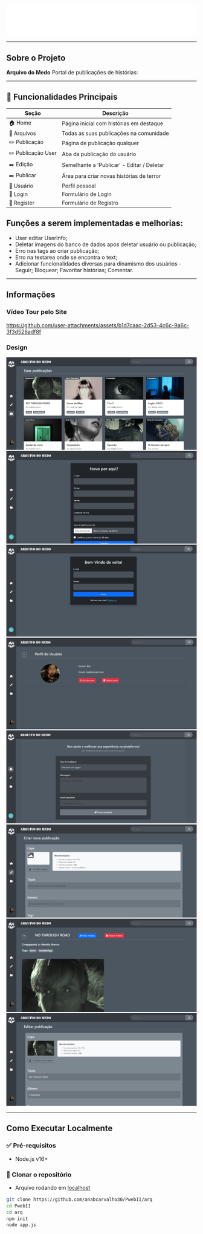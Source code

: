 ![arq](ReadmeMidia/Titulo.png)

---

## Sobre o Projeto

**Arquivo do Medo** Portal de publicações de histórias:

---

## 🧟 Funcionalidades Principais

| Seção         | Descrição                                        |
|---------------|--------------------------------------------------|
| 🏠 Home       | Página inicial com histórias em destaque         |
| 📁 Arquivos   | Todas as suas publicações na comunidade          |
| ✏️ Publicação | Página de publicação qualquer                    |  
| ✏️ Publicação User | Aba da publicação do usuário                |
| ✒️ Edição     | Semelhante a 'Publicar' - Editar / Deletar       |
| ✒️ Publicar   | Área para criar novas histórias de terror        |
| 👤 Usuário    | Perfil pessoal                                   |
| 👤 Login      | Formulário de Login                              |
| 👤 Register   | Formulário de Registro                           |

## Funções a serem implementadas e melhorias:

- User editar UserInfo;
- Deletar imagens do banco de dados após deletar usuário ou publicação;
- Erro nas tags ao criar publicação;
- Erro na textarea onde se encontra o text;
- Adicionar funcionalidades diversas para dinamismo dos usuários - Seguir; Bloquear; Favoritar histórias; Comentar.

---

## Informações

### Vídeo Tour pelo Site



https://github.com/user-attachments/assets/b1d7caac-2d53-4c6c-9a6c-3f3d528adf8f



### Design

![arq](ReadmeMidia/HomePage.jpeg)
![arq](ReadmeMidia/Regist.jpeg)
![arq](ReadmeMidia/Login.jpeg)
![arq](ReadmeMidia/UserPage.jpeg)
![arq](ReadmeMidia/Forms.jpeg)
![arq](ReadmeMidia/NewHist.jpeg)
![arq](ReadmeMidia/UserHist.jpeg)
![arq](ReadmeMidia/EditHist.jpeg)


---

## Como Executar Localmente

### ✅ Pré-requisitos

- Node.js v16+  

### 📂 Clonar o repositório

- Arquivo rodando em [localhost](http://localhost:3000/)

```bash
git clone https://github.com/anabcarvalho30/PwebII/arq
cd PwebII
cd arq
npm init
node app.js


